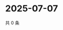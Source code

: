 # 2025-07-07

共 0 条

<!-- BEGIN ZHIHUQUESTIONS -->
<!-- 最后更新时间 Mon Jul 07 2025 01:09:47 GMT+0800 (China Standard Time) -->

<!-- END ZHIHUQUESTIONS -->
